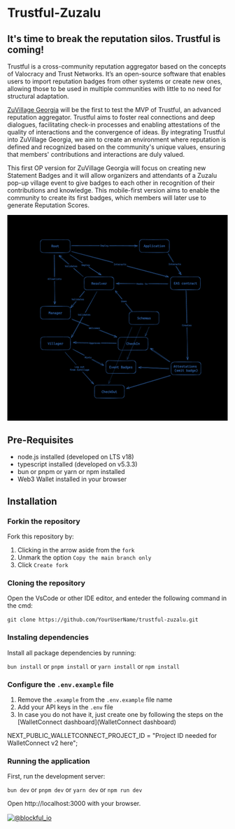 # Trustful-Zuzalu

## It's time to break the reputation silos. Trustful is coming!
Trustful is a cross-community reputation aggregator based on the concepts of Valocracy and Trust Networks. It’s an open-source software that enables users to import reputation badges from other systems or create new ones, allowing those to be used in multiple communities with little to no need for structural adaptation.

[ZuVillage Georgia](https://zuvillage-georgia.framer.website/wiki) will be the first to test the MVP of Trustful, an advanced reputation aggregator. Trustful aims to foster real connections and deep dialogues, facilitating check-in processes and enabling attestations of the quality of interactions and the convergence of ideas. By integrating Trustful into ZuVillage Georgia, we aim to create an environment where reputation is defined and recognized based on the community's unique values, ensuring that members' contributions and interactions are duly valued.

This first OP version for ZuVillage Georgia will focus on creating new Statement Badges and it will allow organizers and attendants of a Zuzalu pop-up village event to give badges to each other in recognition of their contributions and knowledge. This mobile-first version aims to enable the community to create its first badges, which members will later use to generate Reputation Scores.


![alt text](./docs/Hypercube.png)

## Pre-Requisites

- node.js installed (developed on LTS v18)
- typescript installed (developed on v5.3.3)
- bun or pnpm or yarn or npm installed
- Web3 Wallet installed in your browser

## Installation

### Forkin the repository

Fork this repository by:

1. Clicking in the arrow aside from the `fork`
2. Unmark the option `Copy the main branch only`
3. Click `Create fork`

### Cloning the repository

Open the VsCode or other IDE editor, and enteder the following command in the cmd:

`git clone https://github.com/YourUserName/trustful-zuzalu.git`

### Instaling dependencies

Install all package dependencies by running:

`bun install`
or
`pnpm install`
or
`yarn install`
or
`npm install`

### Configure the `.env.example` file

1. Remove the `.example` from the `.env.example` file name
2. Add your API keys in the `.env` file
3. In case you do not have it, just create one by following the steps on the [WalletConnect dashboard](WalletConnect dashboard)

NEXT_PUBLIC_WALLETCONNECT_PROJECT_ID = "Project ID needed for WalletConnect v2 here";

### Running the application

First, run the development server:

`bun dev`
or
`pnpm dev`
or
`yarn dev`
or
`npm run dev`

Open http://localhost:3000 with your browser.



<a href="https://twitter.com/@blockful_io" target="blank"><img align="center" src="https://raw.githubusercontent.com/rahuldkjain/github-profile-readme-generator/master/src/images/icons/Social/twitter.svg" alt="@blockful_io" height="30" width="40" /></a>
